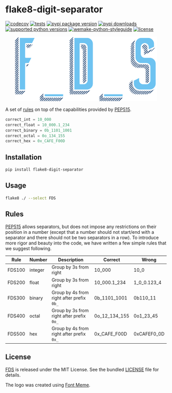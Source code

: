 # flake8-digit-separator
[![codecov](https://codecov.io/github/imtoopunkforyou/flake8-digit-separator/graph/badge.svg?token=P3NCBI0JTU)](https://codecov.io/github/imtoopunkforyou/flake8-digit-separator)
[![tests](https://github.com/imtoopunkforyou/flake8-digit-separator/actions/workflows/tests.yaml/badge.svg)](https://github.com/imtoopunkforyou/flake8-digit-separator/actions/workflows/tests.yaml)
[![pypi package version](https://img.shields.io/pypi/v/flake8-digit-separator.svg)](https://pypi.org/project/flake8-digit-separator)
[![pypi downloads](https://img.shields.io/pypi/dm/flake8-digit-separator.svg)](https://pypi.org/project/flake8-digit-separator)
[![supported python versions](https://img.shields.io/pypi/pyversions/flake8-digit-separator.svg)](https://pypi.org/project/flake8-digit-separator)
[![wemake-python-styleguide](https://img.shields.io/badge/style-wemake-000000.svg)](https://github.com/wemake-services/wemake-python-styleguide)
[![license](https://img.shields.io/pypi/l/flake8-digit-separator.svg)](https://github.com/imtoopunkforyou/flake8-digit-separator/blob/main/LICENSE)  


<p align="center">
  <a href="https://pypi.org/project/flake8-digit-separator">
    <img src="https://raw.githubusercontent.com/imtoopunkforyou/flake8-digit-separator/main/.github/badge/logo.png"
         alt="FDS logo">
  </a>
</p>

A set of [rules](https://github.com/imtoopunkforyou/flake8-digit-separator?tab=readme-ov-file#rules) on top of the capabilities provided by [PEP515](https://peps.python.org/pep-0515/).

```python
correct_int = 10_000
correct_float = 10_000.1_234
correct_binary = 0b_1101_1001
correct_octal = 0o_134_155
correct_hex = 0x_CAFE_F00D
```

## Installation
```bash
pip install flake8-digit-separator
```

## Usage
```bash
flake8 ./ --select FDS
```

## Rules
[PEP515](https://peps.python.org/pep-0515/) allows separators, but does not impose any restrictions on their position in a number (except that a number should not start/end with a separator and there should not be two separators in a row). To introduce more rigor and beauty into the code, we have written a few simple rules that we suggest following.

| Rule   | Number  | Description                               | Correct       | Wrong       |
|--------|---------|-------------------------------------------|---------------|-------------|
| FDS100 | integer | Group by 3s from right                    | 10_000        | 10_0        |
| FDS200 | float   | Group by 3s from right                    | 10_000.1_234  | 1_0_0.123_4 |
| FDS300 | binary  | Group by 4s from right after prefix `0b_` | 0b_1101_1001  | 0b110_11    |
| FDS400 | octal   | Group by 3s from right after prefix `0o_` | 0o_12_134_155 | 0o1_23_45   |
| FDS500 | hex     | Group by 4s from right after prefix `0x_` | 0x_CAFE_F00D  | 0xCAFEF0_0D |

## License
[FDS](https://github.com/imtoopunkforyou/flake8-digit-separator) is released under the MIT License. See the bundled [LICENSE](https://github.com/imtoopunkforyou/flake8-digit-separator/blob/main/LICENSE) file for details.

The logo was created using [Font Meme](https://fontmeme.com/graffiti-creator/).
